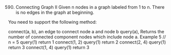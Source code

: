 590. Connecting Graph II
Given n nodes in a graph labeled from 1 to n. There is no edges in the graph at beginning.

You need to support the following method:

connect(a, b), an edge to connect node a and node b
query(a), Returns the number of connected component nodes which include node a.
Example
5 // n = 5
query(1) return 1
connect(1, 2)
query(1) return 2
connect(2, 4)
query(1) return 3
connect(1, 4)
query(1) return 3
